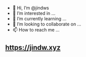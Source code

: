- 👋 Hi, I’m @jindws
- 👀 I’m interested in ...
- 🌱 I’m currently learning ...
- 💞️ I’m looking to collaborate on ...
- 📫 How to reach me ...

<!---
jindws/jindws is a ✨ special ✨ repository because its `README.md` (this file) appears on your GitHub profile.
You can click the Preview link to take a look at your changes.
--->

## https://jindw.xyz
